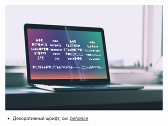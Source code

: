 ![Accio font](./images/accio-font-02.png)

* Декоративный шрифт, <i>см. [behance](https://www.behance.net/gallery/42408021/Accio-Beta-Fontface)</i>
